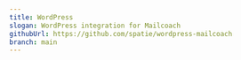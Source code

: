 ```yaml
---
title: WordPress
slogan: WordPress integration for Mailcoach
githubUrl: https://github.com/spatie/wordpress-mailcoach
branch: main
---
```

